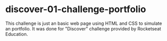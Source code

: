 # discover-01-challenge-portfolio
This challenge is just an basic web page using HTML and CSS to simulate an portfolio. It was done for "Discover" challenge provided by Rocketseat Education.

